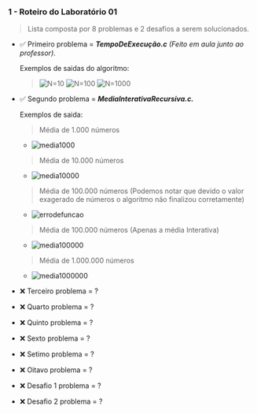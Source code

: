 ### **1 - Roteiro do Laboratório 01**
 
 >  Lista composta por 8 problemas e 2 desafios a serem solucionados.

- :white_check_mark: Primeiro problema = ***TempoDeExecução.c*** *(Feito em aula junto ao professor)*.

    Exemplos de saidas do algoritmo:

    > ![N=10](https://user-images.githubusercontent.com/75337290/158283808-5a7c45d5-7479-48f2-9bcf-8a4f91dd7444.png)
    > ![N=100](https://user-images.githubusercontent.com/75337290/158285255-e7734c7a-8406-4ed9-8d42-31072d67e23c.png)
    > ![N=1000](https://user-images.githubusercontent.com/75337290/158285258-a6acb558-f7f3-4496-9f9f-6ce705c2d0f1.png)

- :white_check_mark: Segundo problema = ***MediaInterativaRecursiva.c.***

    Exemplos de saida:
    > Média de 1.000 números 
    - ![media1000](https://user-images.githubusercontent.com/75337290/158309129-00d1f952-bd42-4691-8f77-ebc4956bee43.png)
    > Média de 10.000 números
     - ![media10000](https://user-images.githubusercontent.com/75337290/158309287-451a4e73-f4fd-4c84-b21f-f763e0e72b11.png)
    > Média de 100.000 números (Podemos notar que devido o valor exagerado de números o algoritmo não finalizou corretamente)
    - ![errodefuncao](https://user-images.githubusercontent.com/75337290/158309415-d0cf82b1-476c-42e2-b081-882481184bee.png)
    > Média de 100.000 números (Apenas a média Interativa)
    - ![media100000](https://user-images.githubusercontent.com/75337290/158309669-e65aec88-b08f-4e9f-86c4-6605a0026616.png)
    >Média de 1.000.000 números
    - ![media1000000](https://user-images.githubusercontent.com/75337290/158309763-bda9da1f-b15a-4aa0-888d-31da8d4a067b.png) 


- :x: Terceiro problema = ?
- :x: Quarto problema = ?
- :x: Quinto problema = ?
- :x: Sexto problema = ?
- :x: Setimo problema = ?
- :x: Oitavo problema = ?
- :x: Desafio 1 problema = ?
- :x: Desafio 2 problema = ?